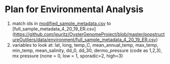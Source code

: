 # Plan for Environmental Analysis

1) match ids in [modified_sample_metadata.csv](https://github.com/jpuritz/OysterGenomeProject/blob/master/popstructureOutliers/data/modified_samplemetadata.csv) to [full_sample_metadata_4_20_19_ER.csv] (https://github.com/jpuritz/OysterGenomeProject/blob/master/popstructureOutliers/data/environment/full_sample_metadata_4_20_19_ER.csv)
2) variables to look at: lat, long, temp_C, mean_annual_temp, max_temp, min_temp,
mean_salinity, dd_0, dd_30, dermo_pressure (code as 1,2,3), mx pressure (none =
0, low = 1, sporadic=2, high=3)
